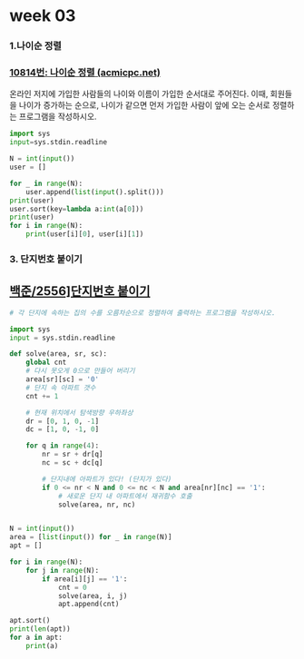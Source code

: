 # week 03



### 1.나이순 정렬 

### [10814번: 나이순 정렬 (acmicpc.net)](https://www.acmicpc.net/problem/10814)

온라인 저지에 가입한 사람들의 나이와 이름이 가입한 순서대로 주어진다. 이때, 회원들을 나이가 증가하는 순으로, 나이가 같으면 먼저 가입한 사람이 앞에 오는 순서로 정렬하는 프로그램을 작성하시오.

```python
import sys
input=sys.stdin.readline

N = int(input())
user = []

for _ in range(N):
    user.append(list(input().split()))
print(user)
user.sort(key=lambda a:int(a[0]))
print(user)
for i in range(N):
    print(user[i][0], user[i][1])
```



### 3. 단지번호 붙이기  

## [백준/2556\]단지번호 붙이기](https://www.acmicpc.net/problem/2667)

```python
# 각 단지에 속하는 집의 수를 오름차순으로 정렬하여 출력하는 프로그램을 작성하시오.

import sys
input = sys.stdin.readline

def solve(area, sr, sc):
    global cnt
    # 다시 못오게 0으로 만들어 버리기
    area[sr][sc] = '0'
    # 단지 속 아파트 갯수
    cnt += 1

    # 현재 위치에서 탐색방향 우하좌상
    dr = [0, 1, 0, -1]
    dc = [1, 0, -1, 0]

    for q in range(4):
        nr = sr + dr[q]
        nc = sc + dc[q]

        # 단지내에 아파트가 있다! (단지가 있다)
        if 0 <= nr < N and 0 <= nc < N and area[nr][nc] == '1':
            # 새로운 단지 내 아파트에서 재귀함수 호출
            solve(area, nr, nc)


N = int(input())
area = [list(input()) for _ in range(N)]
apt = []

for i in range(N):
    for j in range(N):
        if area[i][j] == '1':
            cnt = 0
            solve(area, i, j)
            apt.append(cnt)

apt.sort()
print(len(apt))
for a in apt:
    print(a)
```

